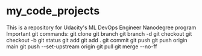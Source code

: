 # my_code_projects
This is a repository for Udacity's ML DevOps Engineer Nanodegree program
Important git commands:
git clone
git branch
git branch -d 
git checkout
git checkout -b
git status
git add
git add .
git commit
git push
git push origin main
git push --set-upstream origin
git pull
git merge --no-ff
